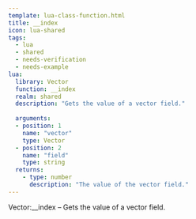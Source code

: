 ```yaml
---
template: lua-class-function.html
title: __index
icon: lua-shared
tags:
  - lua
  - shared
  - needs-verification
  - needs-example
lua:
  library: Vector
  function: __index
  realm: shared
  description: "Gets the value of a vector field."
  
  arguments:
  - position: 1
    name: "vector"
    type: Vector
  - position: 2
    name: "field"
    type: string
  returns:
    - type: number
      description: "The value of the vector field."
---
```


<div class="lua__search__keywords">
Vector:__index &#x2013; Gets the value of a vector field.
</div>
